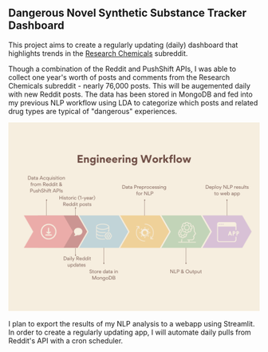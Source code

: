 ## Dangerous Novel Synthetic Substance Tracker Dashboard

This project aims to create a regularly updating (daily) dashboard that highlights trends in the [Research Chemicals](https://www.reddit.com/r/researchchemicals/) subreddit. 

Though a combination of the Reddit and PushShift APIs, I was able to collect one year's worth of posts and comments from the Research Chemicals subreddit - nearly 76,000 posts. This will be augemented daily with new Reddit posts. The data has been stored in MongoDB and fed into my previous NLP workflow using LDA to categorize which posts and related drug types are typical of "dangerous" experiences. 


<img src="https://github.com/tyrnaki/metis_coursework/blob/main/engineering/images/workflow.png" alt="drawing" width="600" position='absolute' float='right'/>

I plan to export the results of my NLP analysis to a webapp using Streamlit. In order to create a regularly updating app, I will automate daily pulls from Reddit's API with a cron scheduler. 
